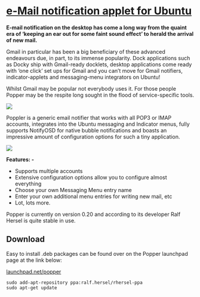 # [e-Mail notification applet for Ubuntu](http://www.omgubuntu.co.uk/2010/09/email-notification-in-ubuntu-popper/)


**E-mail notification on the desktop has come a long way from the quaint era of ‘keeping an ear out for some faint sound effect’ to herald the arrival of new mail.**

Gmail in particular has been a big beneficiary of these advanced endeavours due, in part, to its immense popularity. Dock applications such as Docky ship with Gmail-ready docklets, desktop applications come ready with ‘one click’ set ups for Gmail and you can’t move for Gmail notifiers, indicator-applets and messaging-menu integrators on Ubuntu!

Whilst Gmail may be popular not everybody uses it. For those people Popper may be the respite long sought in the flood of service-specific tools.

[![](http://cdn.omgubuntu.co.uk/wp-content/uploads/2010/09/Selection_0072.png)](http://cdn.omgubuntu.co.uk/wp-content/uploads/2010/09/Selection_0072.png)

Poppler is a generic email notifier that works with all POP3 or IMAP accounts, integrates into the Ubuntu messaging and Indicator menus, fully supports NotifyOSD for native bubble notifications and boasts an impressive amount of configuration options for such a tiny application.

[![](http://cdn.omgubuntu.co.uk/wp-content/uploads/2010/09/Popper-Configurator_008-500x251.png)](http://cdn.omgubuntu.co.uk/wp-content/uploads/2010/09/Popper-Configurator_008.png)

 **Features: -**

  * Supports multiple accounts
  * Extensive configuration options allow you to configure almost everything
  * Choose your own Messaging Menu entry name
  * Enter your own additional menu entries for writing new mail, etc
  * Lot, lots more.



Popper is currently on version 0.20 and according to its developer Ralf Hersel is quite stable in use.

## Download

Easy to install .deb packages can be found over on the Popper launchpad page at the link below:

[launchpad.net/popper](https://launchpad.net/popper)

```
sudo add-apt-repository ppa:ralf.hersel/rhersel-ppa
sudo apt-get update
```
